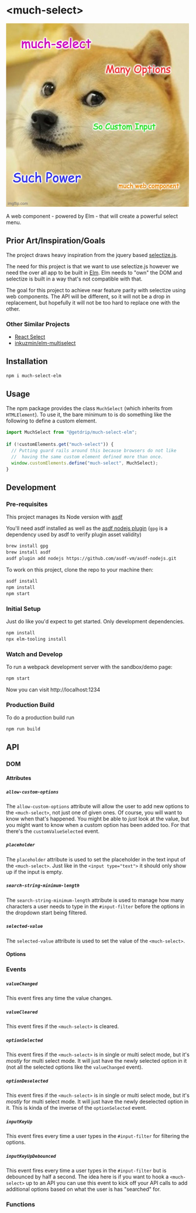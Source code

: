 # \<much-select>

![Doge Meme](public/doge.jpg)

A web component - powered by Elm - that will create a powerful select menu.

## Prior Art/Inspiration/Goals

The project draws heavy inspiration from the jquery based [selectize.js](https://selectize.github.io/selectize.js/).

The need for this project is that we want to use selectize.js however we need the over all app to be built in [Elm](https://elm-lang.org/). Elm needs to "own" the DOM and selectize is built in a way that's not compatible with that. 

The goal for this project to achieve near feature parity with selectize using web components. The API will be different, so it will not be a drop in replacement, but hopefully it will not be too hard to replace one with the other.

### Other Similar Projects

- [React Select](https://react-select.com/home)
- [inkuzmin/elm-multiselect](https://package.elm-lang.org/packages/inkuzmin/elm-multiselect/)

## Installation

```bash
npm i much-select-elm
```

## Usage

The npm package provides the class `MuchSelect` (which inherits from `HTMLElement`). To use it, the bare minimum to is do something like the following to define a custom element.

```javascript
import MuchSelect from "@getdrip/much-select-elm";

if (!customElements.get("much-select")) {
  // Putting guard rails around this because browsers do not like
  //  having the same custom element defined more than once.
  window.customElements.define("much-select", MuchSelect);
}
```

## Development

### Pre-requisites
This project manages its Node version with [asdf](https://github.com/asdf-vm/asdf)

You'll need asdf installed as well as the [asdf nodejs plugin](https://github.com/asdf-vm/asdf-nodejs)
(`gpg` is a dependency used by asdf to verify plugin asset validity)

```bash
brew install gpg
brew install asdf
asdf plugin add nodejs https://github.com/asdf-vm/asdf-nodejs.git
```

To work on this project, clone the repo to your machine then:

```bash
asdf install
npm install
npm start
```


### Initial Setup

Just do like you'd expect to get started. Only development dependencies.

``` bash
npm install
npx elm-tooling install
```

### Watch and Develop

To run a webpack development server with the sandbox/demo page:

```bash
npm start
```

Now you can visit http://localhost:1234

### Production Build

To do a production build run

```bash
npm run build
```

## API

### DOM

#### Attributes

##### `allow-custom-options`

The `allow-custom-options` attribute will allow the user to add new options to the `<much-select>`, not just one of given ones. Of course, you will want to know when that's happened. You might be able to _just_ look at the value, but you might want to know when a custom option has been added too. For that there's the `customValueSelected` event.


##### `placeholder`

The `placeholder` attribute is used to set the placeholder in the text input of the `<much-select>`. Just like in the `<input type="text">` it should only show up if the input is empty.


##### `search-string-minimum-length`

The `search-string-minimum-length` attribute is used to manage how many characters a user needs to type in the `#input-filter` before the options in the dropdown start being filtered.

##### `selected-value`

The `selected-value` attribute is used to set the value of the `<much-select>`.

#### Options

### Events

##### `valueChanged`

This event fires any time the value changes.

##### `valueCleared`

This event fires if the `<much-select>` is cleared.

##### `optionSelected`

This event fires if the `<much-select>` is in single or multi select mode, but it's _mostly_ for multi select mode. It will just have the newly selected option in it (not all the selected options like the `valueChanged` event).

##### `optionDeselected`

This event fires if the `<much-select>` is in single or multi select mode, but it's _mostly_ for multi select mode. It will just have the newly deselected option in it. This is kinda of the inverse of the `optionSelected` event.

##### `inputKeyUp`

This event fires every time a user types in the `#input-filter` for filtering the options.

##### `inputKeyUpDebounced`

This event fires every time a user types in the `#input-filter` but is debounced by half a second. The idea here is if you want to hook a `<much-select>` up to an API you can use this event to kick off your API calls to add additional options based on what the user is has "searched" for.

### Functions
